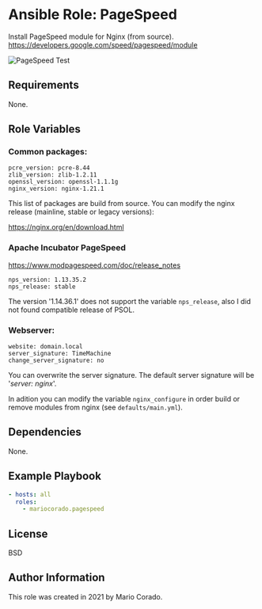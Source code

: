 # Ansible Role: PageSpeed

Install PageSpeed module for Nginx (from source).
https://developers.google.com/speed/pagespeed/module

![PageSpeed Test](https://developers.google.com/speed/pagespeed/images/psi.png)

## Requirements

None.

## Role Variables

### Common packages:
```
pcre_version: pcre-8.44
zlib_version: zlib-1.2.11
openssl_version: openssl-1.1.1g
nginx_version: nginx-1.21.1
```
This list of packages are build from source. You can modify the nginx release (mainline, stable or legacy versions):

https://nginx.org/en/download.html

### Apache Incubator PageSpeed
https://www.modpagespeed.com/doc/release_notes
```
nps_version: 1.13.35.2
nps_release: stable
```
The version '1.14.36.1' does not support the variable `nps_release`, also I did not found compatible release of PSOL.

### Webserver:
```
website: domain.local
server_signature: TimeMachine
change_server_signature: no
```
You can overwrite the server signature. The default server signature will be '*server: nginx*'.

In adition you can modify the variable `nginx_configure` in order build or remove modules from nginx (see `defaults/main.yml`).

## Dependencies

None.

## Example Playbook

```yaml
- hosts: all
  roles:
    - mariocorado.pagespeed
```

## License

BSD

## Author Information

This role was created in 2021 by Mario Corado.
